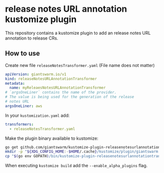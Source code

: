 # release notes URL annotation kustomize plugin

This repository contains a kustomize plugin to add an release notes URL annotation to release CRs.


## How to use

Create new file `releaseNotesTransformer.yaml` (File name does not matter)

```yaml
apiVersion: giantswarm.io/v1
kind: releaseNotesURLAnnotationTransformer
metadata:
  name: myReleaesNotesURLAnnotationTransformer
# `argsOneLiner` contains the name of the provider.
# The value is being used for the generation of the release
# notes URL
argsOneLiner: aws
```

In your `kustomization.yaml` add:

```yaml
transformers:
  - releaseNotesTransformer.yaml
```

Make the plugin binary available to kustomize:

```bash
go get github.com/giantswarm/kustomize-plugin-releasenotesurlannotationtransformer
mkdir -p "${XDG_CONFIG_HOME:-$HOME/.cache}/kustomize/plugin/giantswarm.io/v1/releasenotesurlannotationtransformer"
cp "$(go env GOPATH)/bin/kustomize-plugin-releasenotesurlannotationtransformer" "${XDG_CONFIG_HOME:-$HOME/.cache}/kustomize/plugin/giantswarm.io/v1/releasenotesurlannotationtransformer/releaseNotesURLAnnotationTransformer"
```

When executing `kustomize build` add the `--enable_alpha_plugins` flag.
